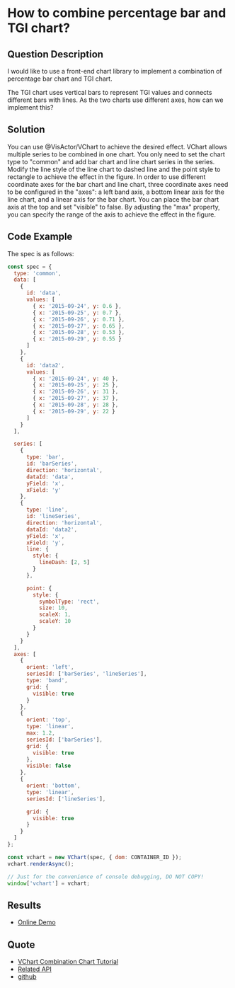 # How to combine percentage bar and TGI chart?

## Question Description

I would like to use a front-end chart library to implement a combination of percentage bar chart and TGI chart.

The TGI chart uses vertical bars to represent TGI values and connects different bars with lines. As the two charts use different axes, how can we implement this?

## Solution

You can use @VisActor/VChart to achieve the desired effect. VChart allows multiple series to be combined in one chart. You only need to set the chart type to "common" and add bar chart and line chart series in the series. Modify the line style of the line chart to dashed line and the point style to rectangle to achieve the effect in the figure. In order to use different coordinate axes for the bar chart and line chart, three coordinate axes need to be configured in the "axes": a left band axis, a bottom linear axis for the line chart, and a linear axis for the bar chart. You can place the bar chart axis at the top and set "visible" to false. By adjusting the "max" property, you can specify the range of the axis to achieve the effect in the figure.

## Code Example

The spec is as follows:

```javascript livedemo
const spec = {
  type: 'common',
  data: [
    {
      id: 'data',
      values: [
        { x: '2015-09-24', y: 0.6 },
        { x: '2015-09-25', y: 0.7 },
        { x: '2015-09-26', y: 0.71 },
        { x: '2015-09-27', y: 0.65 },
        { x: '2015-09-28', y: 0.53 },
        { x: '2015-09-29', y: 0.55 }
      ]
    },
    {
      id: 'data2',
      values: [
        { x: '2015-09-24', y: 40 },
        { x: '2015-09-25', y: 25 },
        { x: '2015-09-26', y: 31 },
        { x: '2015-09-27', y: 37 },
        { x: '2015-09-28', y: 28 },
        { x: '2015-09-29', y: 22 }
      ]
    }
  ],

  series: [
    {
      type: 'bar',
      id: 'barSeries',
      direction: 'horizontal',
      dataId: 'data',
      yField: 'x',
      xField: 'y'
    },
    {
      type: 'line',
      id: 'lineSeries',
      direction: 'horizontal',
      dataId: 'data2',
      yField: 'x',
      xField: 'y',
      line: {
        style: {
          lineDash: [2, 5]
        }
      },

      point: {
        style: {
          symbolType: 'rect',
          size: 10,
          scaleX: 1,
          scaleY: 10
        }
      }
    }
  ],
  axes: [
    {
      orient: 'left',
      seriesId: ['barSeries', 'lineSeries'],
      type: 'band',
      grid: {
        visible: true
      }
    },
    {
      orient: 'top',
      type: 'linear',
      max: 1.2,
      seriesId: ['barSeries'],
      grid: {
        visible: true
      },
      visible: false
    },
    {
      orient: 'bottom',
      type: 'linear',
      seriesId: ['lineSeries'],

      grid: {
        visible: true
      }
    }
  ]
};

const vchart = new VChart(spec, { dom: CONTAINER_ID });
vchart.renderAsync();

// Just for the convenience of console debugging, DO NOT COPY!
window['vchart'] = vchart;
```

## Results

- [Online Demo](https://codesandbox.io/s/bar-chart-and-tgi-chart-8fkprk?file=/src/index.ts)

## Quote

- [VChart Combination Chart Tutorial](https://visactor.io/vchart/guide/tutorial_docs/Chart_Types/Combination)
- [Related API](https://visactor.io/vchart/option/commonChart#type)
- [github](https://github.com/VisActor/VChart)
